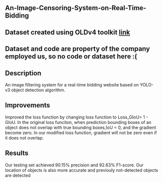 ## An-Image-Censoring-System-on-Real-Time-Bidding
## Dataset created using OLDv4 toolkit [link](https://github.com/EscVM/OIDv4_ToolKit)
## Dataset and code are property of the company employed us, so no code or dataset here :(
## Description
An image filtering system for a real-time bidding website based on YOLO-v3 object detection algorithm.
## Improvements
Improved the loss function by changing loss function to Loss_GIoU= 1 - GIoU. In the original loss funciton, when prediction bounding boxes of an object does not overlap with true bounding boxes,IoU = 0, and the gradient become zero. In our modified loss function, gradient will not be zero even if it does not overlap.
## Results
Our testing set achieved 90.15% precision and 92.63% F1-score. Our location of objects is also more accurate and previouly not-detected objects are detected

